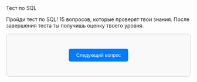 <div class="animate__animated animate__bounce">Тест по SQL</div>
<link rel="stylesheet" href="https://cdnjs.cloudflare.com/ajax/libs/animate.css/4.1.1/animate.min.css">

Пройди тест по SQL! 15 вопросов, которые проверят твои знания. После завершения теста ты получишь оценку твоего уровня.

<div id="quiz-container">
  <div id="question-container"></div>
  <button id="next-button">Следующий вопрос</button>
  <div id="result-container" style="display: none;"></div>
</div>

<script>
  // Вопросы теста
  const questions = [
    {
      question: "Какая команда используется для создания новой таблицы в SQL?",
      options: ["INSERT INTO", "CREATE TABLE", "SELECT", "UPDATE"],
      answer: "CREATE TABLE"
    },
    {
      question: "Какая команда используется для выборки данных из таблицы?",
      options: ["DELETE", "INSERT INTO", "SELECT", "DROP"],
      answer: "SELECT"
    },
    {
      question: "Что делает оператор WHERE в SQL?",
      options: ["Группирует данные", "Фильтрует строки по условию", "Объединяет таблицы", "Сортирует данные"],
      answer: "Фильтрует строки по условию"
    },
    {
      question: "Какой оператор используется для удаления таблицы из базы данных?",
      options: ["REMOVE TABLE", "DROP TABLE", "DELETE TABLE", "CLEAR TABLE"],
      answer: "DROP TABLE"
    },
    {
      question: "Какая функция используется для подсчёта количества строк в таблице?",
      options: ["SUM()", "COUNT()", "AVG()", "MAX()"],
      answer: "COUNT()"
    },
    {
      question: "Какой тип JOIN возвращает только те строки, которые есть в обеих таблицах?",
      options: ["LEFT JOIN", "INNER JOIN", "RIGHT JOIN", "FULL OUTER JOIN"],
      answer: "INNER JOIN"
    },
    {
      question: "Какая команда используется для добавления новых записей в таблицу?",
      options: ["CREATE", "ADD RECORD", "INSERT INTO", "UPDATE"],
      answer: "INSERT INTO"
    },
    {
      question: "Что делает оператор ORDER BY?",
      options: ["Фильтрует данные", "Группирует данные", "Сортирует данные", "Удаляет данные"],
      answer: "Сортирует данные"
    },
    {
      question: "Какой оператор используется для изменения существующих записей в таблице?",
      options: ["ALTER", "MODIFY", "UPDATE", "CHANGE"],
      answer: "UPDATE"
    },
    {
      question: "Какая функция возвращает максимальное значение в столбце?",
      options: ["MIN()", "AVG()", "MAX()", "SUM()"],
      answer: "MAX()"
    },
    {
      question: "Что такое PRIMARY KEY в SQL?",
      options: ["Внешний ключ", "Уникальный идентификатор записи", "Индекс для поиска", "Ограничение на значения"],
      answer: "Уникальный идентификатор записи"
    },
    {
      question: "Какой оператор используется для группировки данных?",
      options: ["ORDER BY", "GROUP BY", "FILTER BY", "SORT BY"],
      answer: "GROUP BY"
    },
    {
      question: "Какой тип JOIN возвращает все строки из левой таблицы и совпадающие строки из правой?",
      options: ["INNER JOIN", "RIGHT JOIN", "LEFT JOIN", "FULL OUTER JOIN"],
      answer: "LEFT JOIN"
    },
    {
      question: "Какой оператор используется для удаления записей из таблицы?",
      options: ["DROP", "REMOVE", "DELETE", "CLEAR"],
      answer: "DELETE"
    },
    {
      question: "Что делает оператор DISTINCT?",
      options: ["Сортирует данные", "Фильтрует данные", "Удаляет дубликаты из результатов", "Группирует данные"],
      answer: "Удаляет дубликаты из результатов"
    },
    {
      question: "Какой оператор используется для объединения результатов двух или более SELECT запросов?",
      options: ["MERGE", "JOIN", "UNION", "COMBINE"],
      answer: "UNION"
    }
  ];

  // Перемешиваем варианты ответов
  questions.forEach(question => {
    question.options.sort(() => Math.random() - 0.5);
  });

  let currentQuestionIndex = 0;
  let score = 0;

  const questionContainer = document.getElementById("question-container");
  const nextButton = document.getElementById("next-button");
  const resultContainer = document.getElementById("result-container");

  function loadQuestion() {
    const currentQuestion = questions[currentQuestionIndex];
    questionContainer.innerHTML = `
      <h3>${currentQuestionIndex + 1}. ${currentQuestion.question}</h3>
      <ul>
        ${currentQuestion.options.map(option => `<li><label><input type="radio" name="answer" value="${option}"> ${option}</label></li>`).join("")}
      </ul>
    `;
  }

  nextButton.addEventListener("click", () => {
    const selectedAnswer = document.querySelector('input[name="answer"]:checked');
    if (!selectedAnswer) {
      alert("Выберите ответ!");
      return;
    }

    if (selectedAnswer.value === questions[currentQuestionIndex].answer) {
      score++;
    }

    currentQuestionIndex++;
    if (currentQuestionIndex < questions.length) {
      loadQuestion();
    } else {
      showResult();
    }
  });

  function showResult() {
    questionContainer.style.display = "none";
    nextButton.style.display = "none";
    resultContainer.style.display = "block";

    let message = "";
    if (score >= 13) {
      message = "Отлично! Вы настоящий эксперт в SQL! 🐘";
    } else if (score >= 8) {
      message = "Хорошо! У вас есть хорошие знания, но есть куда расти. 🐺";
    } else {
      message = "Попробуйте ещё раз! Возможно, стоит углубить свои знания. 🐹";
    }

    resultContainer.innerHTML = `
      <h2>Результаты теста</h2>
      <p>Правильных ответов: ${score}/${questions.length}</p>
      <p>${message}</p>
    `;
  }

  loadQuestion();
</script>

<style>
  /* Общие стили */
  #quiz-container {
    max-width: 600px;
    margin: 0 auto;
    padding: 20px;
    border: 1px solid #ccc;
    border-radius: 10px;
    background-color: #f9f9f9;
  }

  #question-container ul {
    list-style-type: none;
    padding: 0;
  }

  #question-container li {
    margin: 10px 0;
  }

  #next-button {
    display: block;
    margin: 20px auto;
    padding: 10px 20px;
    background-color: #007bff;
    color: white;
    border: none;
    border-radius: 5px;
    cursor: pointer;
  }

  #next-button:hover {
    background-color: #0056b3;
  }

  #result-container {
    text-align: center;
  }

  /* Стили для тёмной темы */
  [data-md-color-scheme="slate"] #quiz-container {
    border-color: #424242;
    background-color: #212121;
  }

  [data-md-color-scheme="slate"] .md-typeset {
    color: #e0e0e0;
  }

  [data-md-color-scheme="slate"] input[type="radio"] + label {
    color: #e0e0e0;
  }

  [data-md-color-scheme="slate"] #next-button {
    background-color: #1e88e5;
  }

  [data-md-color-scheme="slate"] #result-container {
    color: #e0e0e0;
  }
</style>
